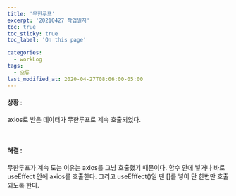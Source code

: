 ```yaml
---
title: '무한루프'
excerpt: '20210427 작업일지'
toc: true
toc_sticky: true
toc_label: 'On this page'

categories:
  - workLog
tags:
  - 오류
last_modified_at: 2020-04-27T08:06:00-05:00
---
```


#### 상황 :

axios로 받은 데이터가 무한루프로 계속 호출되었다.

<br>

#### 해결 :

무한루프가 계속 도는 이유는 axios를 그냥 호출했기 때문이다.
함수 안에 넣거나 바로 useEffect 안에 axios를 호출한다. 그리고 useEfffect()일 땐 []를 넣어 단 한번만 호출되도록 한다.
